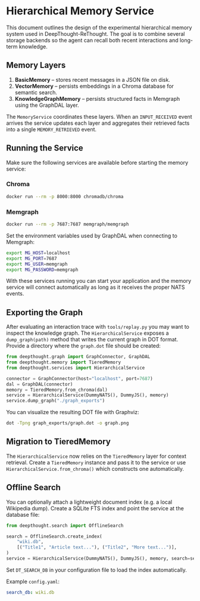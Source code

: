 # Hierarchical Memory Service

This document outlines the design of the experimental hierarchical memory system used in DeepThought-ReThought. The goal is to combine several storage backends so the agent can recall both recent interactions and long-term knowledge.

## Memory Layers

1. **BasicMemory** – stores recent messages in a JSON file on disk.
2. **VectorMemory** – persists embeddings in a Chroma database for semantic search.
3. **KnowledgeGraphMemory** – persists structured facts in Memgraph using the GraphDAL layer.

The `MemoryService` coordinates these layers. When an `INPUT_RECEIVED` event arrives the service updates each layer and aggregates their retrieved facts into a single `MEMORY_RETRIEVED` event.

## Running the Service

Make sure the following services are available before starting the memory service:

### Chroma

```bash
docker run --rm -p 8000:8000 chromadb/chroma
```

### Memgraph

```bash
docker run --rm -p 7687:7687 memgraph/memgraph
```

Set the environment variables used by GraphDAL when connecting to Memgraph:

```bash
export MG_HOST=localhost
export MG_PORT=7687
export MG_USER=memgraph
export MG_PASSWORD=memgraph
```

With these services running you can start your application and the memory service will connect automatically as long as it receives the proper NATS events.

## Exporting the Graph

After evaluating an interaction trace with `tools/replay.py` you may want to
inspect the knowledge graph. The `HierarchicalService` exposes a
`dump_graph(path)` method that writes the current graph in DOT format. Provide a
directory where the `graph.dot` file should be created:

```python
from deepthought.graph import GraphConnector, GraphDAL
from deepthought.memory import TieredMemory
from deepthought.services import HierarchicalService

connector = GraphConnector(host="localhost", port=7687)
dal = GraphDAL(connector)
memory = TieredMemory.from_chroma(dal)
service = HierarchicalService(DummyNATS(), DummyJS(), memory)
service.dump_graph("./graph_exports")
```

You can visualize the resulting DOT file with Graphviz:

```bash
dot -Tpng graph_exports/graph.dot -o graph.png
```

## Migration to TieredMemory

The `HierarchicalService` now relies on the `TieredMemory` layer for context retrieval. Create a `TieredMemory` instance and pass it to the service or use `HierarchicalService.from_chroma()` which constructs one automatically.

## Offline Search

You can optionally attach a lightweight document index (e.g. a local Wikipedia dump).
Create a SQLite FTS index and point the service at the database file:

```python
from deepthought.search import OfflineSearch

search = OfflineSearch.create_index(
    "wiki.db",
    [("Title1", "Article text..."), ("Title2", "More text...")],
)
service = HierarchicalService(DummyNATS(), DummyJS(), memory, search=search)
```

Set ``DT_SEARCH_DB`` in your configuration file to load the index automatically.

Example ``config.yaml``:

```yaml
search_db: wiki.db
```


